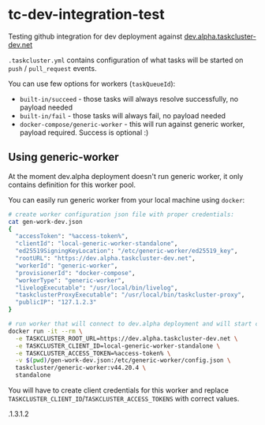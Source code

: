 # tc-dev-integration-test
Testing github integration for dev deployment against [dev.alpha.taskcluster-dev.net](https://dev.alpha.taskclsuter-dev.net)

`.taskcluster.yml` contains configuration of what tasks will be started on `push` / `pull_request` events.

You can use few options for workers (`taskQueueId`):

* `built-in/succeed` - those tasks will always resolve successfully, no payload needed
* `built-in/fail` - those tasks will always fail, no payload needed
* `docker-compose/generic-worker` - this will run against generic worker, payload required. Success is optional :)

## Using generic-worker

At the moment dev.alpha deployment doesn't run generic worker, it only contains definition for this worker pool.

You can easily run generic worker from your local machine using `docker`:

```sh
# create worker configuration json file with proper credentials:
cat gen-work-dev.json
{
  "accessToken": "%access-token%",
  "clientId": "local-generic-worker-standalone",
  "ed25519SigningKeyLocation": "/etc/generic-worker/ed25519_key",
  "rootURL": "https://dev.alpha.taskcluster-dev.net",
  "workerId": "generic-worker",
  "provisionerId": "docker-compose",
  "workerType": "generic-worker",
  "livelogExecutable": "/usr/local/bin/livelog",
  "taskclusterProxyExecutable": "/usr/local/bin/taskcluster-proxy",
  "publicIP": "127.1.2.3"
}

# run worker that will connect to dev.alpha deployment and will start claiming tasks from docker-compose/generic-worker queue
docker run -it --rm \
  -e TASKCLUSTER_ROOT_URL=https://dev.alpha.taskcluster-dev.net \
  -e TASKCLUSTER_CLIENT_ID=local-generic-worker-standalone \
  -e TASKCLUSTER_ACCESS_TOKEN=%access-token% \
  -v $(pwd)/gen-work-dev.json:/etc/generic-worker/config.json \
  taskcluster/generic-worker:v44.20.4 \
  standalone
```

You will have to create client credentials for this worker and replace `TASKCLUSTER_CLIENT_ID`/`TASKCLUSTER_ACCESS_TOKENS` with correct values.

.1.3.1.2
